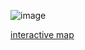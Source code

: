 ![image](https://github.com/user-attachments/assets/e32bd977-35f5-4838-9196-639f274f354c)

[interactive map](https://rpubs.com/Loyd/1235449)
